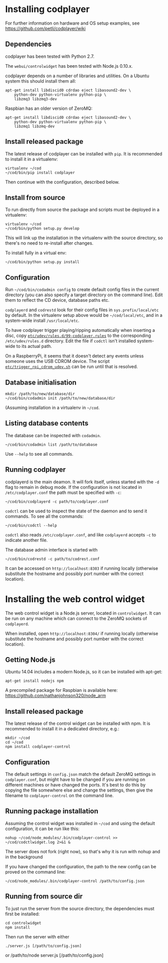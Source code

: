 Installing codplayer
====================

For further information on hardware and OS setup examples, see
https://github.com/petli/codplayer/wiki

Dependencies
------------

codplayer has been tested with Python 2.7.

The `webui/controlwidget` has been tested with Node.js 0.10.x.

codplayer depends on a number of libraries and utilities.  On a Ubuntu
system this should install them all:

    apt-get install libdiscid0 cdrdao eject libasound2-dev \
        python-dev python-virtualenv python-pip \
        libzmq3 libzmq3-dev

Raspbian has an older version of ZeroMQ:

    apt-get install libdiscid0 cdrdao eject libasound2-dev \
        python-dev python-virtualenv python-pip \
        libzmq1 libzmq-dev


Install released package
------------------------

The latest release of codplayer can be installed with `pip`.  It is
recommended to install it in a virtualenv:

    virtualenv ~/cod
    ~/cod/bin/pip install codplayer

Then continue with the configuration, described below.

Install from source
-------------------

To run directly from source the package and scripts must be deployed
in a virtualenv:

    virtualenv ~/cod
    ~/cod/bin/python setup.py develop

This will link up the installation in the virtualenv with the source
directory, so there's no need to re-install after changes.

To install fully in a virtual env:

    ~/cod/bin/python setup.py install


Configuration
-------------

Run `~/cod/bin/codadmin config` to create default config files in the
current directory (you can also specify a target directory on the
command line).  Edit them to reflect the CD device, database paths
etc.

`codplayerd` and `codrestd` look for their config files in
`sys.prefix/local/etc` by default.  In the virtualenv setup above
would be `~/cod/local/etc`, and in a system-wide install
`/usr/local/etc`.

To have codplayer trigger playing/ripping automatically when inserting
a disc, copy
[`etc/udev/rules.d/99-codplayer.rules`](https://github.com/petli/codplayer/blob/master/etc/udev/rules.d/99-codplayer.rules)
to the corresponding `/etc/udev/rules.d` directory.  Edit the file if
`codctl` isn't installed system-wide to its actual path.

On a RaspberryPi, it seems that it doesn't detect any events unless
someone uses the USB CDROM device.  The script
[`etc/trigger_rpi_cdrom_udev.sh`](https://github.com/petli/codplayer/blob/master/tools/trigger_rpi_cdrom_udev.sh)
can be run until that is resolved.


Database initialisation
-----------------------

    mkdir /path/to/new/database/dir
    ~/cod/bin/codadmin init /path/to/new/database/dir

(Assuming installation in a virtualenv in `~/cod`.


Listing database contents
-------------------------

The database can be inspected with `codadmin`.

    ~/cod/bin/codadmin list /path/to/database

Use `--help` to see all commands.


Running codplayer
-----------------

codplayerd is the main deamon.  It will fork itself, unless started
with the `-d` flag to remain in debug mode.  If the configuration is
not located in `/etc/codplayer.conf` the path must be specified with
`-c`:

    ~/cod/bin/codplayerd -c path/to/codplayer.conf

`codctl` can be used to inspect the state of the daemon and to send it
commands.  To see all the commands:

    ~/cod/bin/codctl --help

`codctl` also reads `/etc/codplayer.conf`, and like `codplayerd`
accepts `-c` to indicate another file.


The database admin interface is started with

    ~/cod/bin/codrestd -c path/to/codrest.conf

It can be accessed on `http://localhost:8303` if running locally
(otherwise substitute the hostname and possibly port number with the
correct location).


Installing the web control widget
=================================

The web control widget is a Node.js server, located in
`controlwidget`.  It can be run on any machine which can connect to
the ZeroMQ sockets of `codplayerd`.

When installed, open `http://localhost:8304/` if running locally
(otherwise substitute the hostname and possibly port number with the
correct location).


Getting Node.js
---------------

Ubuntu 14.04 includes a modern Node.js, so it can be installed with
apt-get:

    apt-get install nodejs npm

A precompiled package for Raspbian is available here:
https://github.com/nathanjohnson320/node_arm


Install released package
------------------------

The latest release of the control widget can be installed with npm.
It is recommended to install it in a dedicated directory, e.g.:

    mkdir ~/cod
    cd ~/cod
    npm install codplayer-control


Configuration
-------------

The default settings in `config.json` match the default ZeroMQ
settings in `codplayer.conf`, but might have to be changed if you are
running on different machines or have changed the ports.  It's best to
do this by copying the file somewhere else and change the settings,
then give the filename to `codplayer-control` on the command line.


Running package installation
----------------------------

Assuming the control widget was installed in `~/cod` and using the
default configuration, it can be run like this:

    nohup ~/cod/node_modules/.bin/codplayer-control >> ~/cod/codctlwidget.log 2>&1 &

The server does not fork (right now), so that's why it is run with
nohup and in the background

If you have changed the configuration, the path to the new config can
be proved on the command line:

    ~/cod/node_modules/.bin/codplayer-control /path/to/config.json


Running from source dir
-----------------------

To just run the server from the source directory, the dependencies
must first be installed:

    cd controlwidget
    npm install

Then run the server with either

    ./server.js [/path/to/config.json]

or
    /path/to/node server.js [/path/to/config.json]
